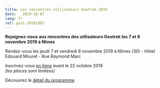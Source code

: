 ```yaml
---
title: Les rencontres utilisateurs Geotrek 2019
date:   2019-10-07
lang: fr
ref: post-20191007
---
```


**Rejoignez-nous aux rencontres des utilisateurs Geotrek les 7 et 8 novembre 2019 à Nîmes**  

Rendez-vous les jeudi 7 et vendredi 8 novembre 2019 à Nîmes (30) - Hôtel Edouard Mouret - Rue Raymond Marc

Inscrivez-vous [en ligne](https://framaforms.org/inscription-rencontres-geotrek-2019-1569231468) avant le 22 octobre 2019  
*(les places sont limitées)*

Découvrez le [détail du programme](https://geotrek.ecrins-parcnational.fr/rencontres/2019/Rencontres-Geotrek-2019-Programme.pdf)

